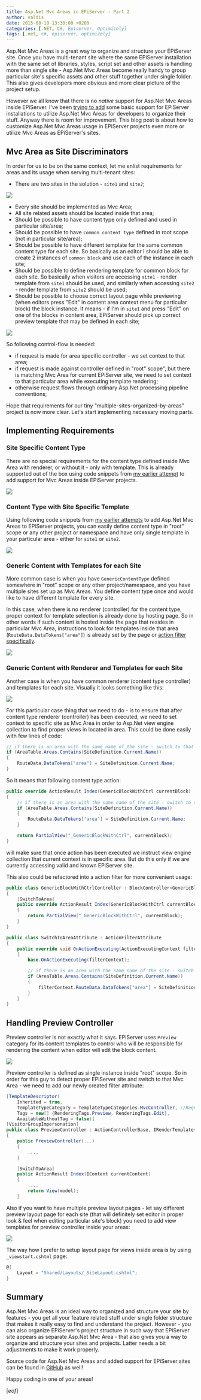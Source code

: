```yaml
---
title: Asp.Net Mvc Areas in EPiServer - Part 2
author: valdis
date: 2015-08-10 13:30:00 +0200
categories: [.NET, C#, Episerver, Optimizely]
tags: [.net, c#, episerver, optimizely]
---
```


Asp.Net Mvc Areas is a great way to organize and structure your EPiServer site. Once you have multi-tenant site where the same EPiServer installation with the same set of libraries, styles, script set and other assets is handling more than single site - Asp.Net Mvc Areas become really handy to group particular site's specific assets and other stuff together under single folder. This also gives developers more obvious and more clear picture of the project setup.

However we all know that there is no *native* support for Asp.Net Mvc Areas inside EPiServer. I've been [trying to add](https://tech-fellow.eu/2015/01/21/full-support-for-asp-net-mvc-areas-in-episerver-7-5/) some basic support for EPiServer installations to utilize Asp.Net Mvc Areas for developers to organize their stuff.
Anyway there is room for improvement. This blog post is about how to customize Asp.Net Mvc Areas usage in EPiServer projects even more or utilize Mvc Areas as EPiServer's sites.

## Mvc Area as Site Discriminators

In order for us to be on the same context, let me enlist requirements for areas and its usage when serving multi-tenant sites:

* There are two sites in the solution - `site1` and `site2`;

![](/assets/img/2015/08/ar-0.png)

* Every site should be implemented as Mvc Area;
* All site related assets should be located inside that area;
* Should be possible to have content type only defined and used in particular site/area;
* Should be possible to have `common content type` defined in root scope (not in particular site/area);
* Should be possible to have different template for the same common content type for each site. So basically as an editor I should be able to create 2 instances of `common block` and use each of the instance in each site;
* Should be possible to define rendering template for common block for each site. So basically when visitors are accessing `site1` - render template from `site1` should be used, and similarly when accessing `site2` - render template from `site2` should be used;
* Should be possible to choose correct layout page while previewing (when editors press "Edit" in content area context menu for particular block) the block instance. It means - if I'm in `site1` and press "Edit" on one of the blocks in content area, EPiServer should pick up correct preview template that may be defined in each site;

![](/assets/img/2015/08/ar-0-11.png)

So following control-flow is needed:

* if request is made for area specific controller - we set context to that area;
* if request is made against controller defined in "root" scope", but there is matching Mvc Area for current EPiServer site, we need to set context to that particular area while executing template rendering;
* otherwise request flows through ordinary Asp.Net processing pipeline conventions;

Hope that requirements for our tiny "multiple-sites-organized-by-areas" project is now more clear. Let's start implementing necessary moving parts.

## Implementing Requirements

### Site Specific Content Type

There are no special requirements for the content type defined inside Mvc Area with renderer, or without it - only with template.
This is already supported out of the box using code snippets from [my earlier attempt](https://tech-fellow.eu/2015/01/21/full-support-for-asp-net-mvc-areas-in-episerver-7-5/) to add support for Mvc Areas inside EPiServer projects.

![](/assets/img/2015/08/ar-0-1.png)


### Content Type with Site Specific Template

Using following code snippets from [my earlier attempts](https://tech-fellow.eu/2015/01/21/full-support-for-asp-net-mvc-areas-in-episerver-7-5/) to add Asp.Net Mvc Areas to EPiServer projects, you can easily define content type in "root" scope or any other project or namespace and have only single template in your particular area - either for `site1` or `site2`.

![](/assets/img/2015/08/ar-1.png)

### Generic Content with Templates for each Site

More common case is when you have `GenericContentType` defined somewhere in "root" scope or any other project/namespace, and you have multiple sites set up as Mvc Areas. You define content type once and would like to have different template for every site.

In this case, when there is no renderer (controller) for the content type, proper context for template selection is already done by hosting page.
So in other words if such content is hosted inside the page that resides in particular Mvc Area, instructions to look for templates inside that area (`RouteData.DataTokens["area"]`) is already set by the page or [action filter specifically](https://github.com/valdisiljuconoks/EPiServer.MvcAreas/blob/master/EPiServer.MvcAreas/DetectAreaAttribute.cs).

![](/assets/img/2015/08/ar-2.png)

### Generic Content with Renderer and Templates for each Site

Another case is when you have common renderer (content type controller) and templates for each site. Visually it looks something like this:

![](/assets/img/2015/08/ar-3.png)

For this particular case thing that we need to do - is to ensure that after content type renderer (controller) has been executed, we need to set context to specific site as Mvc Area in order to Asp.Net view engine collection to find proper views in located in area.
This could be done easily with few lines of code:

```csharp
// if there is an area with the same name of the site - switch to that area
if (AreaTable.Areas.Contains(SiteDefinition.Current.Name))
{
    RouteData.DataTokens["area"] = SiteDefinition.Current.Name;
}
```

So it means that following content type action:

```csharp
public override ActionResult Index(GenericBlockWithCtrl currentBlock)
{
    // if there is an area with the same name of the site - switch to that area
    if (AreaTable.Areas.Contains(SiteDefinition.Current.Name))
    {
        RouteData.DataTokens["area"] = SiteDefinition.Current.Name;
    }

    return PartialView("_GenericBlockWithCtrl", currentBlock);
}
```

will make sure that once action has been executed we instruct view engine collection that current context is in specific area. But do this only if we are currently accessing valid and known EPiServer site.

This also could be refactored into a action filter for more convenient usage:

```csharp
public class GenericBlockWithCtrlController : BlockController<GenericBlockWithCtrl>
{
    [SwitchToArea]
    public override ActionResult Index(GenericBlockWithCtrl currentBlock)
    {
        return PartialView("_GenericBlockWithCtrl", currentBlock);
    }
}

public class SwitchToAreaAttribute : ActionFilterAttribute
{
    public override void OnActionExecuting(ActionExecutingContext filterContext)
    {
        base.OnActionExecuting(filterContext);

        // if there is an area with the same name of the site - switch to that area
        if (AreaTable.Areas.Contains(SiteDefinition.Current.Name))
        {
            filterContext.RouteData.DataTokens["area"] = SiteDefinition.Current.Name;
        }
    }
}
```

## Handling Preview Controller

Preview controller is not exactly what it says. EPiServer uses `Preview` category for its content templates to control who will be responsible for rendering the content when editor will edit the block content.

![](/assets/img/2015/08/ar-4.png)

Preview controller is defined as single instance inside "root" scope. So in order for this guy to detect proper EPiServer site and switch to that Mvc Area - we need to add our newly created filter attribute:

```csharp
[TemplateDescriptor(
    Inherited = true,
    TemplateTypeCategory = TemplateTypeCategories.MvcController, //Required as cont
    Tags = new[] {RenderingTags.Preview, RenderingTags.Edit},
    AvailableWithoutTag = false)]
[VisitorGroupImpersonation]
public class PreviewController : ActionControllerBase, IRenderTemplate<BlockData>,
{
    public PreviewController(...)
    {
        ....
    }

    [SwitchToArea]
    public ActionResult Index(IContent currentContent)
    {
        ....
        return View(model);
    }
```

Also if you want to have multiple preview layout pages - let say different preview layout page for each site (that will definitely set editor in proper look & feel when editing particular site's block) you need to add view templates for preview controller inside your areas:

![](/assets/img/2015/08/ar-5.png)

The way how I prefer to setup layout page for views inside area is by using `_viewstart.cshtml` page:

```csharp
@{
    Layout = "Shared/Layouts/_SiteLayout.cshtml";
}
```

## Summary

Asp.Net Mvc Areas is an ideal way to organized and structure your site by features - you get all your feature related stuff under single folder structure that makes it really easy to find and understand the project.
However - you can also organize EPiServer's project structure in such way that EPiServer site appears as separate Asp.Net Mvc Area - that also gives you a way to organize and structure your sites and projects. Latter needs a bit adjustments to make it work properly.

Source code for Asp.Net Mvc Areas and added support for EPiServer sites can be found in [GitHub](https://github.com/valdisiljuconoks/EPiServer.MvcAreas) as well!

Happy coding in one of your areas!

[*eof*]
